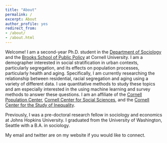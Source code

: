 ```yaml
---
title: "About"
permalink: /
excerpt: About
author_profile: yes
redirect_from:
- /about/
- /about.html
---
```


Welcome! I am a second-year Ph.D. student in the [Department of Sociology](https://sociology.cornell.edu/) and the [Brooks School of Public Policy](https://publicpolicy.cornell.edu/) at Cornell University. I am a demographer interested in social stratification in urban contexts, particularly segregation, and its effects on population processes, particularly health and aging. Specifically, I am currently researching the relationship between residential, racial segregation and aging using a variety of different data. I use quantitative methods to study these topics and am especially interested in the using machine learning and survey methods to answer these questions. I am an affiliate of the [Cornell Population Center](https://publicpolicy.cornell.edu/cpc/about/our-affiliates/), [Cornell Center for Social Sciences](https://socialsciences.cornell.edu/affiliates), and the [Cornell Center for the Study of Inequality](https://inequality.cornell.edu/affiliated-faculty-and-postdocs).

Previously, I was a pre-doctoral research fellow in sociology and economics at Johns Hopkins University. I graduated from the University of Washington, Seattle with a B.A. in sociology.

My email and twitter are on my website if you would like to connect. 





